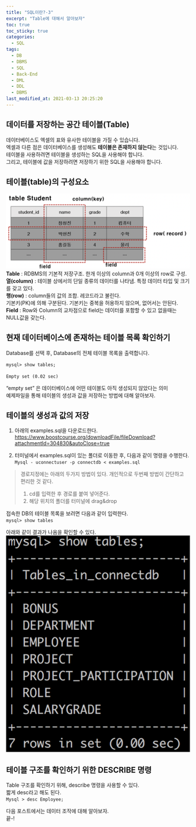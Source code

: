 ```yaml
---
title: "SQL이란?-3"
excerpt: "Table에 대해서 알아보자"
toc: true
toc_sticky: true
categories:
  - SQL
tags:
  - DB
  - DBMS
  - SQL
  - Back-End
  - DML
  - DDL
  - DBMS
last_modified_at: 2021-03-13 20:25:20
---
```


## 데이터를 저장하는 공간 테이블(Table)
데이터베이스도 엑셀의 표와 유사한 테이블을 가질 수 있습니다.  
엑셀과 다른 점은 데이터베이스를 생성해도 **테이블은 존재하지 않는다**는 것입니다.  
테이블을 사용하려면 테이블을 생성하는 SQL을 사용해야 합니다.  
그리고, 테이블에 값을 저장하려면 저장하기 위한 SQL을 사용해야 합니다.  

## 테이블(table)의 구성요소
![sql](/assets/images/sql3.png)  
**Table** : RDBMS의 기본적 저장구조. 한개 이상의 column과 0개 이상의 row로 구성.  
**열(column)** : 테이블 상에서의 단일 종류의 데이터를 나타냄. 특정 데이터 타입 및 크기를 갖고 있다.  
**행(row)** : column들의 값의 조합. 레코드라고 불린다.  
        기본키(PK)에 의해 구분된다. 기본키는 중복을 허용하지 않으며, 없어서는 안된다.  
**Field** : Row와 Column의 교차점으로 field는 데이터를 포함할 수 있고 없을때는 NULL값을 갖는다.  

## 현재 데이터베이스에 존재하는 테이블 목록 확인하기
Database를 선택 후, Database의 전체 테이블 목록을 출력합니다.
```
mysql> show tables;

Empty set (0.02 sec)
```
“empty set” 은  데이터베이스에 어떤 테이블도 아직 생성되지 않았다는 의미  
예제파일을 통해 테이블의 생성과 값을 저장하는 방법에 대해 알아보자.  

## 테이블의 생성과 값의 저장
1. 아래의 examples.sql을 다운로드한다.
https://www.boostcourse.org/downloadFile/fileDownload?attachmentId=304830&autoClose=true

2. 터미널에서 examples.sql이 있는 폴더로 이동한 후, 다음과 같이 명령을 수행한다.  
   `Mysql - uconnectuser -p connectdb < examples.sql`
> 경로지정에는 아래의 두가지 방법이 있다.
> 개인적으로 두번째 방법이 간단하고 편리한 것 같다.
> 1. cd를 입력한 후 경로를 붙여 넣어준다.
> 2. 해당 위치의 폴더를 터미널에 drag&drop  
  
접속한 DB의 테이블 목록을 보려면 다음과 같이 입력한다.  
`mysql> show tables`

아래와 같이 결과가 나옴을 확인할 수 있다.  
![sql](/assets/images/sql4.png)  

## 테이블 구조를 확인하기 위한 DESCRIBE 명령
Table 구조를 확인하기 위해, describe 명령을 사용할 수 있다.  
짧게 desc라고 해도 된다.  
`Mysql > desc Employee;`

다음 포스트에서는 데이터 조작에 대해 알아보자.  
끝-!